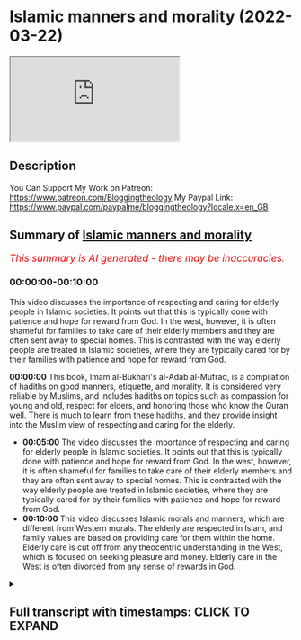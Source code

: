 # Islamic manners and morality (2022-03-22)

<iframe loading='lazy' allow='autoplay' src='https://www.youtube.com/embed/HWzf359ROjw'></iframe>

## Description

You Can Support My Work on Patreon:
<https://www.patreon.com/Bloggingtheology>
My Paypal Link:
<https://www.paypal.com/paypalme/bloggingtheology?locale.x=en_GB>

## Summary of [Islamic manners and morality](https://www.youtube.com/watch?v=HWzf359ROjw)

*<span style="color:red; font-size:125%">This summary is AI generated - there may be inaccuracies</span>. [](/)*

### <a onclick="modifyYTiframeseektime('0')">00:00:00-00:10:00</a>

This video discusses the importance of respecting and caring for elderly people in Islamic societies. It points out that this is typically done with patience and hope for reward from God. In the west, however, it is often shameful for families to take care of their elderly members and they are often sent away to special homes. This is contrasted with the way elderly people are treated in Islamic societies, where they are typically cared for by their families with patience and hope for reward from God.

**<a onclick="modifyYTiframeseektime('0')">00:00:00</a>** This book, Imam al-Bukhari's al-Adab al-Mufrad, is a compilation of hadiths on good manners, etiquette, and morality. It is considered very reliable by Muslims, and includes hadiths on topics such as compassion for young and old, respect for elders, and honoring those who know the Quran well. There is much to learn from these hadiths, and they provide insight into the Muslim view of respecting and caring for the elderly.

* **<a onclick="modifyYTiframeseektime('300')">00:05:00</a>** The video discusses the importance of respecting and caring for elderly people in Islamic societies. It points out that this is typically done with patience and hope for reward from God. In the west, however, it is often shameful for families to take care of their elderly members and they are often sent away to special homes. This is contrasted with the way elderly people are treated in Islamic societies, where they are typically cared for by their families with patience and hope for reward from God.
* **<a onclick="modifyYTiframeseektime('600')">00:10:00</a>** This video discusses Islamic morals and manners, which are different from Western morals. The elderly are respected in Islam, and family values are based on providing care for them within the home. Elderly care is cut off from any theocentric understanding in the West, which is focused on seeking pleasure and money. Elderly care in the West is often divorced from any sense of rewards in God.

<details><summary><h2>Full transcript with timestamps: CLICK TO EXPAND</h2></summary>

<a onclick="modifyYTiframeseektime('1')">0:00:01</a> i find the whole subject of islamic  
<a onclick="modifyYTiframeseektime('4')">0:00:04</a> etiquette manners and morality to be  
<a onclick="modifyYTiframeseektime('6')">0:00:06</a> absolutely fascinating and i wanted to  
<a onclick="modifyYTiframeseektime('8')">0:00:08</a> share with you an extract from this  
<a onclick="modifyYTiframeseektime('10')">0:00:10</a> wonderful book  
<a onclick="modifyYTiframeseektime('12')">0:00:12</a> it's called imam al-bukhari's al-adab  
<a onclick="modifyYTiframeseektime('15')">0:00:15</a> al-mufrad with full commentary it's a  
<a onclick="modifyYTiframeseektime('19')">0:00:19</a> perfect code for manners and morality  
<a onclick="modifyYTiframeseektime('22')">0:00:22</a> and this is a really thick book and it's  
<a onclick="modifyYTiframeseektime('24')">0:00:24</a> actually quite cheap to get these days  
<a onclick="modifyYTiframeseektime('26')">0:00:26</a> as well and on the back it says this  
<a onclick="modifyYTiframeseektime('28')">0:00:28</a> imam al-bukhari is best known for being  
<a onclick="modifyYTiframeseektime('32')">0:00:32</a> the author of the rigorously  
<a onclick="modifyYTiframeseektime('34')">0:00:34</a> authenticated collection of hadiths  
<a onclick="modifyYTiframeseektime('37')">0:00:37</a> known as the sahih  
<a onclick="modifyYTiframeseektime('39')">0:00:39</a> this islamic work is deemed by muslims  
<a onclick="modifyYTiframeseektime('41')">0:00:41</a> to be the most authentically transmitted  
<a onclick="modifyYTiframeseektime('44')">0:00:44</a> work after the quran and while it  
<a onclick="modifyYTiframeseektime('47')">0:00:47</a> includes roughly  
<a onclick="modifyYTiframeseektime('49')">0:00:49</a> 250 hadiths on adab this word meaning  
<a onclick="modifyYTiframeseektime('53')">0:00:53</a> good manners etiquette moral values  
<a onclick="modifyYTiframeseektime('56')">0:00:56</a> al-bukhari also dedicated a larger  
<a onclick="modifyYTiframeseektime('59')">0:00:59</a> separate work  
<a onclick="modifyYTiframeseektime('60')">0:01:00</a> to these very important areas that are  
<a onclick="modifyYTiframeseektime('63')">0:01:03</a> relevant to the muslims daily lives and  
<a onclick="modifyYTiframeseektime('65')">0:01:05</a> this separate work is known as this  
<a onclick="modifyYTiframeseektime('69')">0:01:09</a> al-adab al-mufrad and the present volume  
<a onclick="modifyYTiframeseektime('73')">0:01:13</a> presents the work in translation with a  
<a onclick="modifyYTiframeseektime('76')">0:01:16</a> complete commentary so this is an  
<a onclick="modifyYTiframeseektime('78')">0:01:18</a> absolute treasure if you want to  
<a onclick="modifyYTiframeseektime('80')">0:01:20</a> focus on  
<a onclick="modifyYTiframeseektime('82')">0:01:22</a> rigorously authenticated hadiths on a  
<a onclick="modifyYTiframeseektime('84')">0:01:24</a> dab  
<a onclick="modifyYTiframeseektime('85')">0:01:25</a> now chapter 19 of this i just really  
<a onclick="modifyYTiframeseektime('88')">0:01:28</a> like it's entitled young and old young  
<a onclick="modifyYTiframeseektime('91')">0:01:31</a> and old i'm going to read um several  
<a onclick="modifyYTiframeseektime('93')">0:01:33</a> hadiths from this selected by bukhari  
<a onclick="modifyYTiframeseektime('96')">0:01:36</a> obviously  
<a onclick="modifyYTiframeseektime('97')">0:01:37</a> and some of the commentary which i think  
<a onclick="modifyYTiframeseektime('99')">0:01:39</a> is really helpful when it comes to  
<a onclick="modifyYTiframeseektime('101')">0:01:41</a> etiquette manners  
<a onclick="modifyYTiframeseektime('103')">0:01:43</a> how we should view young and old  
<a onclick="modifyYTiframeseektime('107')">0:01:47</a> and the chapter begins with some  
<a onclick="modifyYTiframeseektime('109')">0:01:49</a> comments  
<a onclick="modifyYTiframeseektime('110')">0:01:50</a> some hadiths were reported by different  
<a onclick="modifyYTiframeseektime('113')">0:01:53</a> companions of the prophet and in  
<a onclick="modifyYTiframeseektime('114')">0:01:54</a> different chains of transmission  
<a onclick="modifyYTiframeseektime('117')">0:01:57</a> this indicates that the prophet might  
<a onclick="modifyYTiframeseektime('120')">0:02:00</a> have said the hadith on different  
<a onclick="modifyYTiframeseektime('121')">0:02:01</a> occasions to different people or that he  
<a onclick="modifyYTiframeseektime('124')">0:02:04</a> might have said it on an occasion when  
<a onclick="modifyYTiframeseektime('126')">0:02:06</a> he had a large audience  
<a onclick="modifyYTiframeseektime('129')">0:02:09</a> and then uh  
<a onclick="modifyYTiframeseektime('131')">0:02:11</a> several hadith quoted and i'll just  
<a onclick="modifyYTiframeseektime('133')">0:02:13</a> mention a few of them number three five  
<a onclick="modifyYTiframeseektime('135')">0:02:15</a> five  
<a onclick="modifyYTiframeseektime('136')">0:02:16</a> abu herrera reports that the prophet  
<a onclick="modifyYTiframeseektime('139')">0:02:19</a> said  
<a onclick="modifyYTiframeseektime('140')">0:02:20</a> a person who is not compassionate to our  
<a onclick="modifyYTiframeseektime('143')">0:02:23</a> young  
<a onclick="modifyYTiframeseektime('144')">0:02:24</a> and does not respect the rights of our  
<a onclick="modifyYTiframeseektime('147')">0:02:27</a> old people  
<a onclick="modifyYTiframeseektime('148')">0:02:28</a> does not belong to us  
<a onclick="modifyYTiframeseektime('151')">0:02:31</a> okay that's one another one  
<a onclick="modifyYTiframeseektime('154')">0:02:34</a> uh hadith number 357  
<a onclick="modifyYTiframeseektime('157')">0:02:37</a> abdullah ibn amma reports that the  
<a onclick="modifyYTiframeseektime('159')">0:02:39</a> prophet said  
<a onclick="modifyYTiframeseektime('161')">0:02:41</a> he does not belong to us who does not  
<a onclick="modifyYTiframeseektime('164')">0:02:44</a> show due respect to our elderly and is  
<a onclick="modifyYTiframeseektime('167')">0:02:47</a> not compassionate to our young  
<a onclick="modifyYTiframeseektime('171')">0:02:51</a> and the last hadith i'm going to quote  
<a onclick="modifyYTiframeseektime('173')">0:02:53</a> here 359  
<a onclick="modifyYTiframeseektime('176')">0:02:56</a> al-ashari said  
<a onclick="modifyYTiframeseektime('178')">0:02:58</a> it is a mark of glorifying god to honor  
<a onclick="modifyYTiframeseektime('182')">0:03:02</a> muslims who have gone grey to respect a  
<a onclick="modifyYTiframeseektime('185')">0:03:05</a> person who knows a quran by heart  
<a onclick="modifyYTiframeseektime('188')">0:03:08</a> provided that he neither goes to excess  
<a onclick="modifyYTiframeseektime('191')">0:03:11</a> nor is negligent of it  
<a onclick="modifyYTiframeseektime('193')">0:03:13</a> and to honor a ruler who maintains  
<a onclick="modifyYTiframeseektime('196')">0:03:16</a> justice  
<a onclick="modifyYTiframeseektime('198')">0:03:18</a> now there's some commentary on me it's  
<a onclick="modifyYTiframeseektime('200')">0:03:20</a> very interesting and it shows really  
<a onclick="modifyYTiframeseektime('202')">0:03:22</a> also the differences between the muslim  
<a onclick="modifyYTiframeseektime('204')">0:03:24</a> view of the elderly and the young and  
<a onclick="modifyYTiframeseektime('207')">0:03:27</a> the prevalent western view of the same  
<a onclick="modifyYTiframeseektime('210')">0:03:30</a> and the differences i think are striking  
<a onclick="modifyYTiframeseektime('213')">0:03:33</a> and there's much to learn and much food  
<a onclick="modifyYTiframeseektime('215')">0:03:35</a> for thought here  
<a onclick="modifyYTiframeseektime('217')">0:03:37</a> so um our author says in these hadiths  
<a onclick="modifyYTiframeseektime('219')">0:03:39</a> the prophet mentions two groups for  
<a onclick="modifyYTiframeseektime('222')">0:03:42</a> special treatment  
<a onclick="modifyYTiframeseektime('224')">0:03:44</a> the young who need compassion more than  
<a onclick="modifyYTiframeseektime('227')">0:03:47</a> anything else in the way we treat them  
<a onclick="modifyYTiframeseektime('230')">0:03:50</a> and the old who need respect  
<a onclick="modifyYTiframeseektime('233')">0:03:53</a> people may love the young and  
<a onclick="modifyYTiframeseektime('235')">0:03:55</a> instinctively be kind to them  
<a onclick="modifyYTiframeseektime('238')">0:03:58</a> but they may also feel them to be a  
<a onclick="modifyYTiframeseektime('240')">0:04:00</a> burden particularly when a child is  
<a onclick="modifyYTiframeseektime('243')">0:04:03</a> rebellious  
<a onclick="modifyYTiframeseektime('244')">0:04:04</a> ill or unable to express its needs  
<a onclick="modifyYTiframeseektime('249')">0:04:09</a> compassion eases any difficulty that a  
<a onclick="modifyYTiframeseektime('253')">0:04:13</a> child may cause  
<a onclick="modifyYTiframeseektime('255')">0:04:15</a> it motivates the adult to try to  
<a onclick="modifyYTiframeseektime('258')">0:04:18</a> understand the child and identify the  
<a onclick="modifyYTiframeseektime('261')">0:04:21</a> causes of its unhappiness or irritation  
<a onclick="modifyYTiframeseektime('265')">0:04:25</a> enhancing the first and dealing with the  
<a onclick="modifyYTiframeseektime('268')">0:04:28</a> second  
<a onclick="modifyYTiframeseektime('269')">0:04:29</a> therefore  
<a onclick="modifyYTiframeseektime('270')">0:04:30</a> the prophet stresses the need to be  
<a onclick="modifyYTiframeseektime('272')">0:04:32</a> compassionate to children in all these  
<a onclick="modifyYTiframeseektime('276')">0:04:36</a> hadiths  
<a onclick="modifyYTiframeseektime('278')">0:04:38</a> on the other hand these hadiths focus on  
<a onclick="modifyYTiframeseektime('281')">0:04:41</a> the treatment that should be given to  
<a onclick="modifyYTiframeseektime('283')">0:04:43</a> elderly people  
<a onclick="modifyYTiframeseektime('285')">0:04:45</a> it goes without saying that when one  
<a onclick="modifyYTiframeseektime('287')">0:04:47</a> grows old one's strength declines  
<a onclick="modifyYTiframeseektime('292')">0:04:52</a> several faculties weaken including  
<a onclick="modifyYTiframeseektime('295')">0:04:55</a> memory  
<a onclick="modifyYTiframeseektime('296')">0:04:56</a> hearing and eyesight  
<a onclick="modifyYTiframeseektime('299')">0:04:59</a> some elderly people may become unable to  
<a onclick="modifyYTiframeseektime('302')">0:05:02</a> express themselves as well as they used  
<a onclick="modifyYTiframeseektime('305')">0:05:05</a> to  
<a onclick="modifyYTiframeseektime('306')">0:05:06</a> the problem is that there is little hope  
<a onclick="modifyYTiframeseektime('308')">0:05:08</a> of recovery indeed the reverse is true  
<a onclick="modifyYTiframeseektime('311')">0:05:11</a> and the weakness is increased as time  
<a onclick="modifyYTiframeseektime('314')">0:05:14</a> goes by otherwise it just gets worse  
<a onclick="modifyYTiframeseektime('317')">0:05:17</a> progressively and worse  
<a onclick="modifyYTiframeseektime('319')">0:05:19</a> hence some people may treat treat an  
<a onclick="modifyYTiframeseektime('322')">0:05:22</a> elderly person with condemcension  
<a onclick="modifyYTiframeseektime('325')">0:05:25</a> which may hurt their feelings  
<a onclick="modifyYTiframeseektime('329')">0:05:29</a> to be kind to an elderly person showing  
<a onclick="modifyYTiframeseektime('332')">0:05:32</a> respect and understanding and  
<a onclick="modifyYTiframeseektime('334')">0:05:34</a> overlooking that they may be slow in one  
<a onclick="modifyYTiframeseektime('338')">0:05:38</a> thing or another are all easy for anyone  
<a onclick="modifyYTiframeseektime('341')">0:05:41</a> who has a clear sense of social values  
<a onclick="modifyYTiframeseektime('345')">0:05:45</a> and this is what the hadith brings he  
<a onclick="modifyYTiframeseektime('347')">0:05:47</a> brings these social values we can learn  
<a onclick="modifyYTiframeseektime('350')">0:05:50</a> much from the wisdom and experience of  
<a onclick="modifyYTiframeseektime('353')">0:05:53</a> older people  
<a onclick="modifyYTiframeseektime('354')">0:05:54</a> to dismiss any elderly person as someone  
<a onclick="modifyYTiframeseektime('357')">0:05:57</a> who is past usefulness is particularly  
<a onclick="modifyYTiframeseektime('360')">0:06:00</a> cruel and this happens unfortunately a  
<a onclick="modifyYTiframeseektime('363')">0:06:03</a> lot in the west these days  
<a onclick="modifyYTiframeseektime('365')">0:06:05</a> because it is easy to fall into this  
<a onclick="modifyYTiframeseektime('367')">0:06:07</a> trap the prophet repeatedly stressed the  
<a onclick="modifyYTiframeseektime('370')">0:06:10</a> importance of showing respect and  
<a onclick="modifyYTiframeseektime('373')">0:06:13</a> kindness to our elderly  
<a onclick="modifyYTiframeseektime('376')">0:06:16</a> they are people we should honor  
<a onclick="modifyYTiframeseektime('380')">0:06:20</a> hadith number  
<a onclick="modifyYTiframeseektime('382')">0:06:22</a> 359 already quoted provides a good  
<a onclick="modifyYTiframeseektime('385')">0:06:25</a> example of how the prophet combined the  
<a onclick="modifyYTiframeseektime('388')">0:06:28</a> treatment of three different categories  
<a onclick="modifyYTiframeseektime('390')">0:06:30</a> of people under one heading  
<a onclick="modifyYTiframeseektime('393')">0:06:33</a> the hadith says just to remind us it is  
<a onclick="modifyYTiframeseektime('396')">0:06:36</a> a mark of glorifying god to honor  
<a onclick="modifyYTiframeseektime('399')">0:06:39</a> muslims who have gone gray to respect a  
<a onclick="modifyYTiframeseektime('402')">0:06:42</a> person who knows the quran by heart  
<a onclick="modifyYTiframeseektime('406')">0:06:46</a> provided that he neither goes to excess  
<a onclick="modifyYTiframeseektime('409')">0:06:49</a> nor is negligent of it  
<a onclick="modifyYTiframeseektime('411')">0:06:51</a> and to honor a ruler who maintains  
<a onclick="modifyYTiframeseektime('414')">0:06:54</a> justice  
<a onclick="modifyYTiframeseektime('416')">0:06:56</a> an elderly person who has gone gray may  
<a onclick="modifyYTiframeseektime('419')">0:06:59</a> be only an ordinary person who never  
<a onclick="modifyYTiframeseektime('422')">0:07:02</a> aspired to high position  
<a onclick="modifyYTiframeseektime('424')">0:07:04</a> he may be far removed from the person in  
<a onclick="modifyYTiframeseektime('428')">0:07:08</a> power whom the hadith tells us to honor  
<a onclick="modifyYTiframeseektime('431')">0:07:11</a> if he maintains justice  
<a onclick="modifyYTiframeseektime('434')">0:07:14</a> both may have little in common with a  
<a onclick="modifyYTiframeseektime('436')">0:07:16</a> person who has learned the quran by  
<a onclick="modifyYTiframeseektime('439')">0:07:19</a> heart the latter may only be a youth in  
<a onclick="modifyYTiframeseektime('442')">0:07:22</a> his teens or even younger much younger  
<a onclick="modifyYTiframeseektime('445')">0:07:25</a> people these days remember the quran in  
<a onclick="modifyYTiframeseektime('447')">0:07:27</a> its entirety it's remarkable  
<a onclick="modifyYTiframeseektime('449')">0:07:29</a> nevertheless the prophet tells us that  
<a onclick="modifyYTiframeseektime('451')">0:07:31</a> to honor all these people is a mark of  
<a onclick="modifyYTiframeseektime('455')">0:07:35</a> proper glorification of god  
<a onclick="modifyYTiframeseektime('458')">0:07:38</a> it goes without saying that to glorify  
<a onclick="modifyYTiframeseektime('461')">0:07:41</a> god is an act of worship which is  
<a onclick="modifyYTiframeseektime('463')">0:07:43</a> required by a muslim throughout his life  
<a onclick="modifyYTiframeseektime('468')">0:07:48</a> this is indeed the mark of true faith  
<a onclick="modifyYTiframeseektime('471')">0:07:51</a> therefore when the prophet defines a  
<a onclick="modifyYTiframeseektime('474')">0:07:54</a> certain type of behavior in society  
<a onclick="modifyYTiframeseektime('476')">0:07:56</a> relating it to the glorification of god  
<a onclick="modifyYTiframeseektime('480')">0:08:00</a> he emphasizes its importance as a proper  
<a onclick="modifyYTiframeseektime('484')">0:08:04</a> islamic attitude consequently muslims  
<a onclick="modifyYTiframeseektime('487')">0:08:07</a> acquire this as part of their social  
<a onclick="modifyYTiframeseektime('490')">0:08:10</a> values  
<a onclick="modifyYTiframeseektime('492')">0:08:12</a> this is the reason why the elderly have  
<a onclick="modifyYTiframeseektime('496')">0:08:16</a> always enjoyed a position of respect in  
<a onclick="modifyYTiframeseektime('499')">0:08:19</a> muslim societies now this next paragraph  
<a onclick="modifyYTiframeseektime('502')">0:08:22</a> i find is so  
<a onclick="modifyYTiframeseektime('504')">0:08:24</a> heart rendering and striking as a  
<a onclick="modifyYTiframeseektime('506')">0:08:26</a> westerner living in the west obviously  
<a onclick="modifyYTiframeseektime('509')">0:08:29</a> um the situation is so different from  
<a onclick="modifyYTiframeseektime('511')">0:08:31</a> the way it's described here so i'll just  
<a onclick="modifyYTiframeseektime('514')">0:08:34</a> perhaps make some comments after reading  
<a onclick="modifyYTiframeseektime('516')">0:08:36</a> the paragraph  
<a onclick="modifyYTiframeseektime('517')">0:08:37</a> this is the reason to repeat why the  
<a onclick="modifyYTiframeseektime('520')">0:08:40</a> elderly have always enjoyed a position  
<a onclick="modifyYTiframeseektime('522')">0:08:42</a> of respect  
<a onclick="modifyYTiframeseektime('524')">0:08:44</a> in muslim societies  
<a onclick="modifyYTiframeseektime('526')">0:08:46</a> wherever we may go in the muslim world  
<a onclick="modifyYTiframeseektime('529')">0:08:49</a> we find families taking care of their  
<a onclick="modifyYTiframeseektime('532')">0:08:52</a> elders even when providing such care  
<a onclick="modifyYTiframeseektime('535')">0:08:55</a> involves putting in much effort and  
<a onclick="modifyYTiframeseektime('538')">0:08:58</a> represents a heavy burden  
<a onclick="modifyYTiframeseektime('541')">0:09:01</a> looking after a senile or inva  
<a onclick="modifyYTiframeseektime('545')">0:09:05</a> invalid person  
<a onclick="modifyYTiframeseektime('547')">0:09:07</a> may be very hard and tiring  
<a onclick="modifyYTiframeseektime('551')">0:09:11</a> muslim families undertake these tasks  
<a onclick="modifyYTiframeseektime('553')">0:09:13</a> with patience hoping to receive god's  
<a onclick="modifyYTiframeseektime('556')">0:09:16</a> reward  
<a onclick="modifyYTiframeseektime('558')">0:09:18</a> in fact old people's homes are scarce in  
<a onclick="modifyYTiframeseektime('562')">0:09:22</a> muslim societies to repeat that old  
<a onclick="modifyYTiframeseektime('565')">0:09:25</a> people's homes are scarce in muslim  
<a onclick="modifyYTiframeseektime('568')">0:09:28</a> societies because society makes it  
<a onclick="modifyYTiframeseektime('570')">0:09:30</a> shameful  
<a onclick="modifyYTiframeseektime('572')">0:09:32</a> for a family to relinquish its duty of  
<a onclick="modifyYTiframeseektime('575')">0:09:35</a> providing proper care for its elderly  
<a onclick="modifyYTiframeseektime('580')">0:09:40</a> i this is this is so heart-rending uh in  
<a onclick="modifyYTiframeseektime('583')">0:09:43</a> in britain and i know it's true in many  
<a onclick="modifyYTiframeseektime('584')">0:09:44</a> other places in the west when a person  
<a onclick="modifyYTiframeseektime('587')">0:09:47</a> reaches a very advanced age they are  
<a onclick="modifyYTiframeseektime('589')">0:09:49</a> basically sent to special homes away  
<a onclick="modifyYTiframeseektime('592')">0:09:52</a> from the family where they are looked  
<a onclick="modifyYTiframeseektime('594')">0:09:54</a> after by professional nurses or support  
<a onclick="modifyYTiframeseektime('597')">0:09:57</a> workers  
<a onclick="modifyYTiframeseektime('599')">0:09:59</a> and they all live together and they just  
<a onclick="modifyYTiframeseektime('601')">0:10:01</a> watch television all day and they're  
<a onclick="modifyYTiframeseektime('602')">0:10:02</a> looked after guys by it's very very  
<a onclick="modifyYTiframeseektime('605')">0:10:05</a> different they're taking it taken away  
<a onclick="modifyYTiframeseektime('607')">0:10:07</a> from their families nearly always and  
<a onclick="modifyYTiframeseektime('609')">0:10:09</a> putting special homes away from their  
<a onclick="modifyYTiframeseektime('612')">0:10:12</a> loved ones and there they live out days  
<a onclick="modifyYTiframeseektime('615')">0:10:15</a> often without much love or care from  
<a onclick="modifyYTiframeseektime('618')">0:10:18</a> their family and it's just awful and i'm  
<a onclick="modifyYTiframeseektime('620')">0:10:20</a> not blaming anyone it's just the way  
<a onclick="modifyYTiframeseektime('622')">0:10:22</a> what the west is set up like this  
<a onclick="modifyYTiframeseektime('624')">0:10:24</a> uh and basically the elderly are not  
<a onclick="modifyYTiframeseektime('626')">0:10:26</a> respected they're seen as to be  
<a onclick="modifyYTiframeseektime('628')">0:10:28</a> marginalized and put away somewhere so  
<a onclick="modifyYTiframeseektime('630')">0:10:30</a> that we in our work working lives and  
<a onclick="modifyYTiframeseektime('633')">0:10:33</a> our professional lives don't have to  
<a onclick="modifyYTiframeseektime('634')">0:10:34</a> deal with the responsibilities of caring  
<a onclick="modifyYTiframeseektime('637')">0:10:37</a> for them and looking after them  
<a onclick="modifyYTiframeseektime('639')">0:10:39</a> but islamic social values are very  
<a onclick="modifyYTiframeseektime('641')">0:10:41</a> different and their family values based  
<a onclick="modifyYTiframeseektime('643')">0:10:43</a> on  
<a onclick="modifyYTiframeseektime('644')">0:10:44</a> providing proper care for its elderly  
<a onclick="modifyYTiframeseektime('647')">0:10:47</a> within the home within the family and i  
<a onclick="modifyYTiframeseektime('649')">0:10:49</a> think that is something the west can  
<a onclick="modifyYTiframeseektime('651')">0:10:51</a> learn from and look to to improve the  
<a onclick="modifyYTiframeseektime('654')">0:10:54</a> quality of life of everyone  
<a onclick="modifyYTiframeseektime('656')">0:10:56</a> and of course in the west it's it's  
<a onclick="modifyYTiframeseektime('657')">0:10:57</a> divorced from any sense of the rewards  
<a onclick="modifyYTiframeseektime('659')">0:10:59</a> of god and god's providing fat the  
<a onclick="modifyYTiframeseektime('662')">0:11:02</a> elderly uh support in families is  
<a onclick="modifyYTiframeseektime('665')">0:11:05</a> completely cut off from any theocentric  
<a onclick="modifyYTiframeseektime('667')">0:11:07</a> understanding of  
<a onclick="modifyYTiframeseektime('669')">0:11:09</a> our  
<a onclick="modifyYTiframeseektime('670')">0:11:10</a> our lives on earth which are basically  
<a onclick="modifyYTiframeseektime('673')">0:11:13</a> centered around seeking advancement and  
<a onclick="modifyYTiframeseektime('676')">0:11:16</a> pleasure and money and so on um  
<a onclick="modifyYTiframeseektime('679')">0:11:19</a> completely cut off from a larger  
<a onclick="modifyYTiframeseektime('682')">0:11:22</a> theological understanding theocentric  
<a onclick="modifyYTiframeseektime('684')">0:11:24</a> understanding of our purpose in life  
<a onclick="modifyYTiframeseektime('687')">0:11:27</a> anyway i just wanted to share um those  
<a onclick="modifyYTiframeseektime('689')">0:11:29</a> lovely hadith uh from chapter 19 young  
<a onclick="modifyYTiframeseektime('692')">0:11:32</a> and old and this book uh which i do  
<a onclick="modifyYTiframeseektime('695')">0:11:35</a> recommend is really thick you can see i  
<a onclick="modifyYTiframeseektime('698')">0:11:38</a> mean there's literally thousands of  
<a onclick="modifyYTiframeseektime('700')">0:11:40</a> hadith just on  
<a onclick="modifyYTiframeseektime('702')">0:11:42</a> manners and morality is a perfect code  
<a onclick="modifyYTiframeseektime('705')">0:11:45</a> it says for of manners and morality  
<a onclick="modifyYTiframeseektime('708')">0:11:48</a> compiled by imam al-bukhari so they're  
<a onclick="modifyYTiframeseektime('710')">0:11:50</a> all authentic and it's a marvelous  
<a onclick="modifyYTiframeseektime('712')">0:11:52</a> treasure to to own and god willing i  
<a onclick="modifyYTiframeseektime('716')">0:11:56</a> will  
<a onclick="modifyYTiframeseektime('717')">0:11:57</a> record other perhaps videos talking  
<a onclick="modifyYTiframeseektime('720')">0:12:00</a> about other hadiths as well till next  
<a onclick="modifyYTiframeseektime('722')">0:12:02</a> time  

</details>

